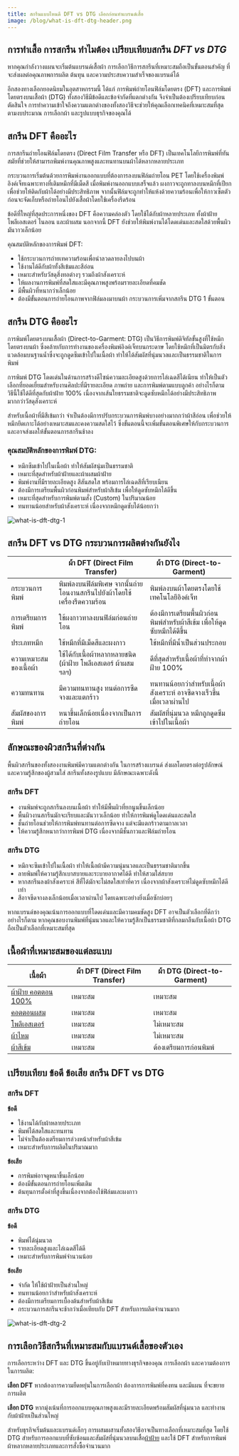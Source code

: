 ```yaml
---
title: สกรีนแบบไหนดี DFT vs DTG เลือกก่อนทำแบรนด์เสื้อ
image: /blog/what-is-dft-dtg-header.png
---
```

## การทำเสื้อ การสกรีน ทำไมต้อง เปรียบเทียบสกรีน _DFT vs DTG_

หากคุณกำลังวางแผนจะเริ่มต้นแบรนด์เสื้อผ้า การเลือกวิธีการสกรีนที่เหมาะสมถือเป็นขั้นตอนสำคัญ ที่จะส่งผลต่อคุณภาพการผลิต ต้นทุน และความประสบความสำเร็จของแบรนด์ได้

อีกสองทางเลือกยอดนิยมในอุตสาหกรรมนี้ ได้แก่ การพิมพ์ถ่ายโอนฟิล์มโดยตรง (DFT) และการพิมพ์โดยตรงบนเสื้อผ้า (DTG) ทั้งสองวิธีมีข้อดีและข้อจำกัดที่แตกต่างกัน จึงจำเป็นต้องเปรียบเทียบก่อนตัดสินใจ การทำความเข้าใจถึงความแตกต่างของทั้งสองวิธีจะช่วยให้คุณเลือกเทคนิคที่เหมาะสมที่สุดตามงบประมาณ การเลือกผ้า และรูปแบบธุรกิจของคุณได้

## สกรีน DFT คืออะไร

การสกรีนถ่ายโอนฟิล์มโดยตรง (Direct Film Transfer หรือ DFT) เป็นเทคโนโลยีการพิมพ์ที่ทันสมัยที่ช่วยให้สามารถพิมพ์งานคุณภาพสูงและทนทานบนผ้าได้หลากหลายประเภท

กระบวนการเริ่มต้นด้วยการพิมพ์งานออกแบบที่ต้องการลงบนฟิล์มถ่ายโอน PET โดยใช้เครื่องพิมพ์อิงค์เจ็ทเฉพาะทางที่เติมหมึกที่มีเม็ดสี เมื่อพิมพ์งานออกแบบเสร็จแล้ว ผงกาวจะถูกทาลงบนหมึกที่เปียกเพื่อช่วยให้ติดกับผ้าได้อย่างมีประสิทธิภาพ จากนั้นฟิล์มจะถูกทำให้แห้งด้วยความร้อนเพื่อให้กาวเซ็ตตัวก่อนจะจัดเก็บหรือถ่ายโอนไปยังเสื้อผ้าโดยใช้เครื่องรีดร้อน

ข้อดีที่ใหญ่ที่สุดประการหนึ่งของ DFT คือความคล่องตัว โดยใช้ได้กับผ้าหลายประเภท ทั้งผ้าฝ้าย โพลีเอสเตอร์ ไนลอน และผ้าผสม นอกจากนี้ DFT ยังช่วยให้พิมพ์งานได้โดดเด่นและสดใสด้วยพื้นผิวมันวาวเล็กน้อย

คุณสมบัติหลักของการพิมพ์ DFT:

- ใช้กระบวนการถ่ายเทความร้อนเพื่อนำลวดลายลงไปบนผ้า
- ใช้งานได้ดีกับผ้าทั้งสีเข้มและสีอ่อน
- เหมาะสำหรับวัสดุสิ่งทอต่างๆ รวมถึงผ้าสังเคราะห์
- ให้ผลงานการพิมพ์ที่สดใสและมีคุณภาพสูงพร้อมรายละเอียดที่คมชัด
- มีพื้นผิวที่หนากว่าเล็กน้อย
- ต้องมีขั้นตอนการถ่ายโอนภาพจากฟิล์มลงมาบนผ้า กระบวนการเพิ่มจากสกรีน DTG 1 ขั้นตอน

## สกรีน DTG คืออะไร

การพิมพ์โดยตรงบนเสื้อผ้า (Direct-to-Garment: DTG) เป็นวิธีการพิมพ์ดิจิทัลขั้นสูงที่ใช้หมึกโดยตรงบนผ้า ซึ่งคล้ายกับการทำงานของเครื่องพิมพ์อิงค์เจ็ทบนกระดาษ โดยใช้หมึกที่เป็นมิตรกับสิ่งแวดล้อมบนฐานน้ำซึ่งจะถูกดูดซึมเข้าไปในเนื้อผ้า ทำให้ได้สัมผัสที่นุ่มนวลและเป็นธรรมชาติในการพิมพ์

การพิมพ์ DTG โดดเด่นในด้านการสร้างดีไซน์ความละเอียดสูงด้วยการไล่เฉดสีได้เนียน ทำให้เป็นตัวเลือกที่ยอดเยี่ยมสำหรับงานศิลปะที่มีรายละเอียด ภาพถ่าย และการพิมพ์ตามแบบลูกค้า อย่างไรก็ตาม วิธีนี้ใช้ได้ดีที่สุดกับผ้าฝ้าย 100% เนื่องจากเส้นใยธรรมชาติจะดูดซับหมึกได้อย่างมีประสิทธิภาพมากกว่าวัสดุสังเคราะห์

สำหรับเนื้อผ้าที่มีสีเข้มกว่า จำเป็นต้องมีการปรับกระบวนการพิมพ์บางอย่างมากกว่าผ้าสีอ่อน เพื่อช่วยให้หมึกยึดเกาะได้อย่างเหมาะสมและคงความสดใสไว้ ซึ่งขั้นตอนนี้จะเพิ่มขั้นตอนพิเศษให้กับกระบวนการและอาจส่งผลให้ขั้นตอนการสกรีนช้าลง

### คุณสมบัติหลักของการพิมพ์ DTG:

- หมึกซึมเข้าไปในเนื้อผ้า ทำให้สัมผัสนุ่มเป็นธรรมชาติ
- เหมาะที่สุดสำหรับผ้าฝ้ายและผ้าผสมผ้าฝ้าย
- พิมพ์งานที่มีรายละเอียดสูง สีสันสดใส พร้อมการไล่เฉดสีที่เรียบเนียน
- ต้องมีการเตรียมพื้นผิวก่อนพิมพ์สำหรับผ้าสีเข้ม เพื่อให้ดูดซับหมึกได้ดีขึ้น
- เหมาะที่สุดสำหรับการพิมพ์ตามสั่ง (Custom) ในปริมาณน้อย
- ทนทานน้อยสำหรับผ้าสังเคราะห์ เนื่องจากหมึกดูดซับได้น้อยกว่า

![what-is-dft-dtg-1](/blog/what-is-dft-dtg-1.jpg)

## สกรีน DFT vs DTG กระบวนการผลิตต่างกันยังไง

|                        | **ผ้า DFT (Direct Film Transfer)**                                          | **ผ้า DTG (Direct-to-Garment)**                                                |
| ---------------------- | -------------------------------------------------------------------------- | -------------------------------------------------------------------------- |
| กระบวนการพิมพ์         | พิมพ์ลงบนฟิล์มพิเศษ จากนั้นถ่ายโอนงานสกรีนไปยังผ้าโดยใช้เครื่องรีดความร้อน | พิมพ์ลงบนผ้าโดยตรงโดยใช้เทคโนโลยีอิงค์เจ็ท                                 |
| การเตรียมการพิมพ์      | ใช้ผงกาวทาลงบนฟิล์มก่อนถ่ายโอน                                             | ต้องมีการเตรียมพื้นผิวก่อนพิมพ์สำหรับผ้าสีเข้ม เพื่อให้ดูดซับหมึกได้ดีขึ้น |
| ประเภทหมึก             | ใช้หมึกที่มีเม็ดสีและผงกาว                                                 | ใช้หมึกที่มีน้ำเป็นส่วนประกอบ                                              |
| ความเหมาะสมของเนื้อผ้า | ใช้ได้กับเนื้อผ้าหลากหลายชนิด (ผ้าฝ้าย โพลีเอสเตอร์ ผ้าผสม ฯลฯ)            | ดีที่สุดสำหรับเนื้อผ้าที่ทำจากผ้าฝ้าย 100%                                 |
| ความทนทาน              | มีความทนทานสูง ทนต่อการซีดจางและแตกร้าว                                    | ทนทานน้อยกว่าสำหรับเนื้อผ้าสังเคราะห์ อาจซีดจางเร็วขึ้นเมื่อเวลาผ่านไป     |
| สัมผัสของการพิมพ์      | หนาขึ้นเล็กน้อยเนื่องจากเป็นการถ่ายโอน                                     | สัมผัสที่นุ่มนวล หมึกถูกดูดซึมเข้าไปในเนื้อผ้า                             |

## ลักษณะของผิวสกรีนที่ต่างกัน

พื้นผิวสกรีนของทั้งสองงานพิมพ์มีความแตกต่างกัน ในการสร้างแบรนด์ ส่งผลโดยตรงต่อรูปลักษณ์และความรู้สึกของผู้สวมใส่ สกรีนทั้งสองรูปแบบ มีลักษณะเฉพาะดังนี้

### สกรีน DFT

- งานพิมพ์จะถูกสกรีนลงบนเนื้อผ้า ทำให้มีพื้นผิวที่ยกนูนขึ้นเล็กน้อย
- พื้นผิวงานสกรีนมักจะเรียบและมันวาวเล็กน้อย ทำให้การพิมพ์ดูโดดเด่นและสดใส
- ชั้นถ่ายโอนช่วยให้การพิมพ์ทนทานต่อการซีดจาง แต่จะมีแตกร้าวตามกาลเวลา
- ให้ความรู้สึกหนากว่าการพิมพ์ DTG เนื่องจากมีชั้นกาวและฟิล์มถ่ายโอน

### สกรีน DTG

- หมึกจะซึมเข้าไปในเนื้อผ้า ทำให้เนื้อผ้ามีความนุ่มนวลและเป็นธรรมชาติมากขึ้น
- ลายพิมพ์ให้ความรู้สึกเบาสบายและระบายอากาศได้ดี ทำให้สวมใส่สบาย
- หากสกรีนลงผ้าสังเคราะห์ สีที่ได้มักจะไม่สดใสเท่าที่ควร เนื่องจากผ้าสังเคราะห์ไม่ดูดซับหมึกได้ดีเท่า
- สีอาจซีดจางลงเล็กน้อยเมื่อเวลาผ่านไป โดยเฉพาะอย่างยิ่งเมื่อซักบ่อยๆ

หากแบรนด์ของคุณเน้นการออกแบบที่โดดเด่นและมีความคมชัดสูง DFT อาจเป็นตัวเลือกที่ดีกว่า อย่างไรก็ตาม หากคุณชอบงานพิมพ์ที่นุ่มนวลและให้ความรู้สึกเป็นธรรมชาติที่กลมกลืนกับเนื้อผ้า DTG ถือเป็นตัวเลือกที่เหมาะสมที่สุด

## เนื้อผ้าที่เหมาะสมของแต่ละแบบ

| **เนื้อผ้า**                                                                                                                                   | **ผ้า DFT (Direct Film Transfer)** | **ผ้า DTG (Direct-to-Garment)** |
| ---------------------------------------------------------------------------------------------------------------------------------------------- | ---------------------------------- | ------------------------------- |
| [ผ้าฝ้าย คอตตอน 100%](how-many-grades-of-cotton-are-there)                                                                                     | เหมาะสม                            | เหมาะสม                         |
| [คอตตอนผสม](what-is-cotton)                                                                                                                    | เหมาะสม                            | เหมาะสม                         |
| [โพลีเอสเตอร์](https://www.ruedee.com/th/fabric/polyester/#google_vignette)                                                                    | เหมาะสม                            | ไม่เหมาะสม                      |
| [ผ้าไหม](https://th.wikipedia.org/wiki/%E0%B8%9C%E0%B9%89%E0%B8%B2%E0%B9%84%E0%B8%AB%E0%B8%A1%E0%B9%84%E0%B8%97%E0%B8%A2)                      | เหมาะสม                            | ไม่เหมาะสม                      |
| [ผ้าสีเข้ม](https://www.electrolux.co.th/blog/how-to-wash-coloured-clothes/?srsltid=AfmBOoq_OEFuTTKeXujiSwSa_Pzp-S2LnmXB1gmkOpG3yugdjjCHL7JN) | เหมาะสม                            | ต้องเตรียมการก่อนพิมพ์          |


## เปรียบเทียบ ข้อดี ข้อเสีย สกรีน DFT vs DTG

### สกรีน DFT

**ข้อดี**

- ใช้งานได้กับผ้าหลายประเภท
- พิมพ์ได้สดใสและทนทาน
- ไม่จำเป็นต้องเตรียมการล่วงหน้าสำหรับผ้าสีเข้ม
- เหมาะสำหรับการผลิตในปริมาณมาก

**ข้อเสีย**

- การพิมพ์อาจดูหนาขึ้นเล็กน้อย
- ต้องมีขั้นตอนการถ่ายโอนเพิ่มเติม
- ต้นทุนการตั้งค่าที่สูงขึ้นเนื่องจากต้องใช้ฟิล์มและผงกาว

### สกรีน DTG

**ข้อดี**

- พิมพ์ได้นุ่มนวล 
- รายละเอียดสูงและไล่เฉดสีได้ดี
- เหมาะสำหรับการพิมพ์จำนวนน้อย

**ข้อเสีย**

- จำกัด ให้ใช้ผ้าฝ้ายเป็นส่วนใหญ่
- ทนทานน้อยกว่าสำหรับผ้าสังเคราะห์
- ต้องมีการเตรียมการเบื้องต้นสำหรับผ้าสีเข้ม
- กระบวนการสกรีนจะช้ากว่าเมื่อเทียบกับ DFT สำหรับการผลิตจำนวนมาก

![what-is-dft-dtg-2](/blog/what-is-dft-dtg-2.jpg)

## การเลือกวิธีสกรีนที่เหมาะสมกับแบรนด์เสื้อของตัวเอง

การเลือกระหว่าง DFT และ DTG ขึ้นอยู่กับเป้าหมายทางธุรกิจของคุณ การเลือกผ้า และความต้องการในการผลิต:

**เลือก DFT** หากต้องการความยืดหยุ่นในการเลือกผ้า ต้องการการพิมพ์ที่คงทน และมีแผน ที่จะขยายการผลิต

**เลือก DTG** หากมุ่งเน้นที่การออกแบบคุณภาพสูงและมีรายละเอียดพร้อมสัมผัสที่นุ่มนวล และทำงานกับผ้าฝ้ายเป็นส่วนใหญ่

สำหรับธุรกิจเริ่มต้นและแบรนด์เล็กๆ การผสมผสานทั้งสองวิธีอาจเป็นทางเลือกที่เหมาะสมที่สุด โดยใช้ DTG สำหรับการออกแบบที่ซับซ้อนและสัมผัสที่นุ่มนวลบนเสื้อ[ผ้าฝ้าย](https://th.wikipedia.org/wiki/%E0%B8%9C%E0%B9%89%E0%B8%B2%E0%B8%9D%E0%B9%89%E0%B8%B2%E0%B8%A2) และใช้ DFT สำหรับการพิมพ์ผ้าหลากหลายประเภทและการสั่งซื้อจำนวนมาก